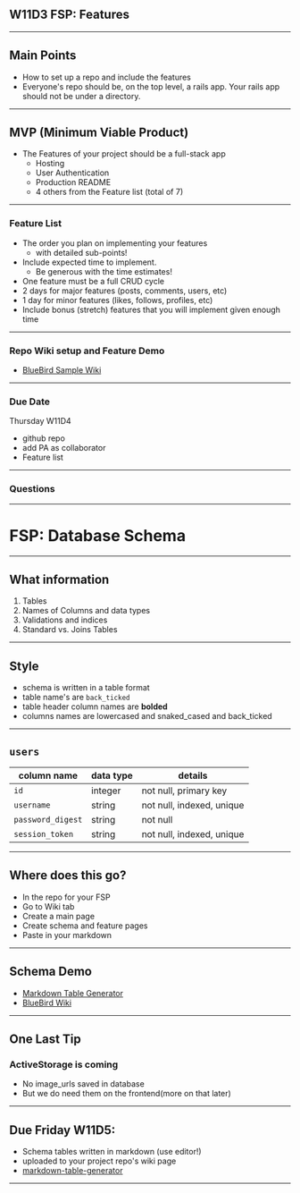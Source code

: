 ## W11D3 FSP: Features 

---

## Main Points
- How to set up a repo and include the features
- Everyone's repo should be, on the top level, a rails app.  Your rails app should not be under a directory.

---

## MVP (Minimum Viable Product)

+ The Features of your project should be a full-stack app
  + Hosting
  + User Authentication
  + Production README
  + 4 others from the Feature list (total of 7)
---

### Feature List
+ The order you plan on implementing your features 
  - with detailed sub-points!
+ Include expected time to implement. 
  - Be generous with the time estimates!
+ One feature must be a full CRUD cycle
+ 2 days for major features (posts, comments, users, etc)
+ 1 day for minor features (likes, follows, profiles, etc)
+ Include bonus (stretch) features that you will implement given enough time
---

### Repo Wiki setup and Feature Demo
+ [BlueBird Sample Wiki](https://github.com/appacademy/bluebird/wiki)

---

### Due Date
Thursday W11D4
* github repo 
* add PA as collaborator
* Feature list 

---

### Questions

---


# FSP: Database Schema
---

## What information 
1. Tables
2. Names of Columns and data types 
3. Validations and indices
4. Standard vs. Joins Tables

---

## Style
- schema is written in a table format
- table name's are `back_ticked`
- table header column names are **bolded**
- columns names are lowercased and snaked_cased and back_ticked

---

## `users`
column name     | data type | details
----------------|-----------|-----------------------
`id `             | integer   | not null, primary key
`username  `      | string    | not null, indexed, unique
`password_digest` | string    | not null
`session_token`   | string    | not null, indexed, unique

---

## Where does this go?
- In the repo for your FSP
- Go to Wiki tab
- Create a main page
- Create schema and feature pages
- Paste in your markdown

---

## Schema Demo
- [Markdown Table Generator](https://www.tablesgenerator.com/markdown_tables)
- [BlueBird Wiki](https://github.com/appacademy/bluebird/wiki)

---

## One Last Tip
### ActiveStorage is coming
- No image_urls saved in database
- But we do need them on the frontend(more on that later)
---

## Due Friday W11D5:
- Schema tables written in markdown (use editor!)
- uploaded to your project repo's wiki page
- [markdown-table-generator](https://www.tablesgenerator.com/markdown_tables)

---